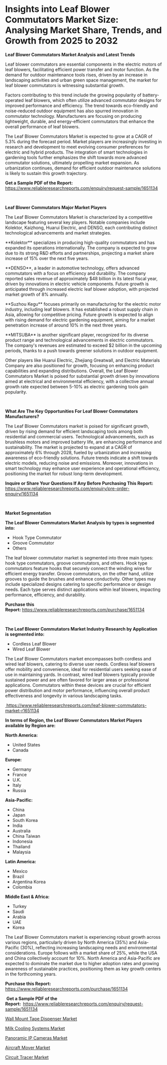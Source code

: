 <p><h1>Insights into Leaf Blower Commutators Market Size: Analysing Market Share, Trends, and Growth from 2025 to 2032</h1></p><p><strong>Leaf Blower Commutators Market Analysis and Latest Trends</strong></p>
<p><p>Leaf blower commutators are essential components in the electric motors of leaf blowers, facilitating efficient power transfer and motor function. As the demand for outdoor maintenance tools rises, driven by an increase in landscaping activities and urban green space management, the market for leaf blower commutators is witnessing substantial growth. </p><p>Factors contributing to this trend include the growing popularity of battery-operated leaf blowers, which often utilize advanced commutator designs for improved performance and efficiency. The trend towards eco-friendly and noise-reduced outdoor equipment has also spurred innovation in commutator technology. Manufacturers are focusing on producing lightweight, durable, and energy-efficient commutators that enhance the overall performance of leaf blowers.</p><p>The Leaf Blower Commutators Market is expected to grow at a CAGR of 5.3% during the forecast period. Market players are increasingly investing in research and development to meet evolving consumer preferences for electric and hybrid products. The integration of smart technologies in gardening tools further emphasizes the shift towards more advanced commutator solutions, ultimately propelling market expansion. As urbanization continues, demand for efficient outdoor maintenance solutions is likely to sustain this growth trajectory.</p></p>
<p><strong>Get a Sample PDF of the Report:&nbsp;</strong> <a href="https://www.reliableresearchreports.com/enquiry/request-sample/1651134?utm_campaign=3369&utm_medium=2&utm_source=Github&utm_content=ia&utm_term=23032025&utm_id=leaf-blower-commutators">https://www.reliableresearchreports.com/enquiry/request-sample/1651134</a></p>
<p>&nbsp;</p>
<p><strong>Leaf Blower Commutators Major Market Players</strong></p>
<p><p>The Leaf Blower Commutators Market is characterized by a competitive landscape featuring several key players. Notable companies include Kolektor, Kaizhong, Huarui Electric, and DENSO, each contributing distinct technological advancements and market strategies.</p><p>**Kolektor** specializes in producing high-quality commutators and has expanded its operations internationally. The company is expected to grow due to its strong R&D efforts and partnerships, projecting a market share increase of 15% over the next five years.</p><p>**DENSO**, a leader in automotive technology, offers advanced commutators with a focus on efficiency and durability. The company reported sales revenue of approximately $48 billion in its latest fiscal year, driven by innovations in electric vehicle components. Future growth is anticipated through increased electric leaf blower adoption, with projected market growth of 8% annually.</p><p>**Suzhou Kegu** focuses primarily on manufacturing for the electric motor industry, including leaf blowers. It has established a robust supply chain in Asia, allowing for competitive pricing. Future growth is expected to align with rising demand for electric gardening equipment, aiming for a market penetration increase of around 10% in the next three years.</p><p>**MITSUBA** is another significant player, recognized for its diverse product range and technological advancements in electric commutators. The company's revenues are estimated to exceed $2 billion in the upcoming periods, thanks to a push towards greener solutions in outdoor equipment.</p><p>Other players like Huarui Electric, Zhejiang Greatwall, and Electric Materials Company are also positioned for growth, focusing on enhancing product capabilities and expanding distributions. Overall, the Leaf Blower Commutators Market is poised for substantial growth driven by innovations aimed at electrical and environmental efficiency, with a collective annual growth rate expected between 5-10% as electric gardening tools gain popularity.</p></p>
<p>&nbsp;</p>
<p><strong>What Are The Key Opportunities For Leaf Blower Commutators Manufacturers?</strong></p>
<p><p>The Leaf Blower Commutators market is poised for significant growth, driven by rising demand for efficient landscaping tools among both residential and commercial users. Technological advancements, such as brushless motors and improved battery life, are enhancing performance and sustainability. The market is projected to expand at a CAGR of approximately 6% through 2028, fueled by urbanization and increasing awareness of eco-friendly solutions. Future trends indicate a shift towards electric models, reducing noise and emissions. Moreover, innovations in smart technology may enhance user experience and operational efficiency, positioning the market for robust long-term development.</p></p>
<p><strong>Inquire or Share Your Questions If Any Before Purchasing This Report:</strong> <a href="https://www.reliableresearchreports.com/enquiry/pre-order-enquiry/1651134?utm_campaign=3369&utm_medium=2&utm_source=Github&utm_content=ia&utm_term=23032025&utm_id=leaf-blower-commutators">https://www.reliableresearchreports.com/enquiry/pre-order-enquiry/1651134</a></p>
<p>&nbsp;</p>
<p><strong>Market Segmentation</strong></p>
<p><strong>The Leaf Blower Commutators Market Analysis by types is segmented into:</strong></p>
<p><ul><li>Hook Type Commutator</li><li>Groove Commutator</li><li>Others</li></ul></p>
<p><p>The leaf blower commutator market is segmented into three main types: hook type commutators, groove commutators, and others. Hook type commutators feature hooks that securely connect the winding wires for efficient energy transfer. Groove commutators, on the other hand, utilize grooves to guide the brushes and enhance conductivity. Other types may include specialized designs catering to specific performance or design needs. Each type serves distinct applications within leaf blowers, impacting performance, efficiency, and durability.</p></p>
<p><strong>Purchase this Report:&nbsp;</strong><a href="https://www.reliableresearchreports.com/purchase/1651134?utm_campaign=3369&utm_medium=2&utm_source=Github&utm_content=ia&utm_term=23032025&utm_id=leaf-blower-commutators">https://www.reliableresearchreports.com/purchase/1651134</a></p>
<p>&nbsp;</p>
<p><strong>The Leaf Blower Commutators Market Industry Research by Application is segmented into:</strong></p>
<p><ul><li>Cordless Leaf Blower</li><li>Wired Leaf Blower</li></ul></p>
<p><p>The Leaf Blower Commutators market encompasses both cordless and wired leaf blowers, catering to diverse user needs. Cordless leaf blowers offer mobility and convenience, ideal for residential users seeking ease of use in maintaining yards. In contrast, wired leaf blowers typically provide sustained power and are often favored for larger areas or professional applications. Commutators within these devices are crucial for efficient power distribution and motor performance, influencing overall product effectiveness and longevity in various landscaping tasks.</p></p>
<p><a href="https://www.reliableresearchreports.com/leaf-blower-commutators-market-r1651134?utm_campaign=3369&utm_medium=2&utm_source=Github&utm_content=ia&utm_term=23032025&utm_id=leaf-blower-commutators">&nbsp;https://www.reliableresearchreports.com/leaf-blower-commutators-market-r1651134</a></p>
<p><strong>In terms of Region, the Leaf Blower Commutators Market Players available by Region are:</strong></p>
<p>
    <p> <strong> North America: </strong>
        <ul>
            <li>United States</li>
            <li>Canada</li>
        </ul>
        </p> 
    <p> <strong> Europe: </strong>
        <ul>
            <li>Germany</li>
            <li>France</li>
            <li>U.K.</li>
            <li>Italy</li>
            <li>Russia</li>
        </ul>
        </p> 
    <p> <strong> Asia-Pacific: </strong>
        <ul>
            <li>China</li>
            <li>Japan</li>
            <li>South Korea</li>
            <li>India</li>
            <li>Australia</li>
            <li>China Taiwan</li>
            <li>Indonesia</li>
            <li>Thailand</li>
            <li>Malaysia</li>
        </ul>
        </p> 
    <p> <strong> Latin America: </strong>
        <ul>
            <li>Mexico</li>
            <li>Brazil</li>
            <li>Argentina Korea</li>
            <li>Colombia</li>
        </ul>
        </p> 
    <p> <strong> Middle East & Africa: </strong>
        <ul>
            <li>Turkey</li>
            <li>Saudi</li>
            <li>Arabia</li>
            <li>UAE</li>
            <li>Korea</li>
        </ul>
    </p>
    </p>
<p><p>The Leaf Blower Commutators market is experiencing robust growth across various regions, particularly driven by North America (35%) and Asia-Pacific (30%), reflecting increasing landscaping needs and environmental considerations. Europe follows with a market share of 25%, while the USA and China collectively account for 10%. North America and Asia-Pacific are expected to dominate the market due to higher adoption rates and growing awareness of sustainable practices, positioning them as key growth centers in the forthcoming years.</p></p>
<p><strong>Purchase this Report: </strong><a href="https://www.reliableresearchreports.com/purchase/1651134?utm_campaign=3369&utm_medium=2&utm_source=Github&utm_content=ia&utm_term=23032025&utm_id=leaf-blower-commutators">https://www.reliableresearchreports.com/purchase/1651134</a></p>
<p>&nbsp;<strong>Get a Sample PDF of the Report:&nbsp;&nbsp;</strong><a href="https://www.reliableresearchreports.com/enquiry/request-sample/1651134?utm_campaign=3369&utm_medium=2&utm_source=Github&utm_content=ia&utm_term=23032025&utm_id=leaf-blower-commutators">https://www.reliableresearchreports.com/enquiry/request-sample/1651134</a></p>
<p><strong></strong></p>
<p><p><a href="https://www.linkedin.com/pulse/synopsis-global-wall-mount-tape-dispenser-market-qb7pe?utm_campaign=3369&utm_medium=2&utm_source=Github&utm_content=ia&utm_term=23032025&utm_id=leaf-blower-commutators">Wall Mount Tape Dispenser Market</a></p><p><a href="https://www.linkedin.com/pulse/in-depth-market-analysis-milk-cooling-systems-trends-l3hhe?utm_campaign=3369&utm_medium=2&utm_source=Github&utm_content=ia&utm_term=23032025&utm_id=leaf-blower-commutators">Milk Cooling Systems Market</a></p><p><a href="https://www.linkedin.com/pulse/panoramic-ip-cameras-market-size-forecast-anticipated-rlpfe?utm_campaign=3369&utm_medium=2&utm_source=Github&utm_content=ia&utm_term=23032025&utm_id=leaf-blower-commutators">Panoramic IP Cameras Market</a></p><p><a href="https://www.linkedin.com/pulse/whats-driving-aircraft-mover-market-boom-key-growth-n0ame?utm_campaign=3369&utm_medium=2&utm_source=Github&utm_content=ia&utm_term=23032025&utm_id=leaf-blower-commutators">Aircraft Mover Market</a></p><p><a href="https://www.linkedin.com/pulse/comprehensive-report-circuit-tracer-market-new-trends-vp0ve?utm_campaign=3369&utm_medium=2&utm_source=Github&utm_content=ia&utm_term=23032025&utm_id=leaf-blower-commutators">Circuit Tracer Market</a></p></p>